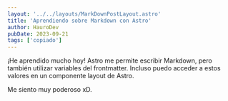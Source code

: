 ```yaml
---
layout: '../../layouts/MarkDownPostLayout.astro'
title: 'Aprendiendo sobre Markdown con Astro'
author: HauroDev
pubDate: 2023-09-21
tags: ['copiado']
---
```


¡He aprendido mucho hoy! Astro me permite escribir Markdown, pero también utilizar variables del frontmatter. Incluso puedo acceder a estos valores en un componente layout de Astro.

Me siento muy poderoso xD.
